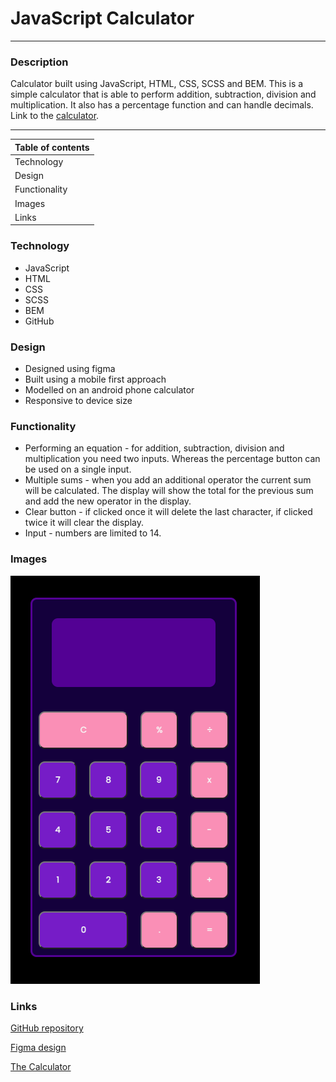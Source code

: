 # **JavaScript Calculator**
***

### **Description**
Calculator built using JavaScript, HTML, CSS, SCSS and BEM. This is a simple calculator that is able to perform addition, subtraction, division and multiplication. It also has a percentage function and can handle decimals. Link to the [calculator](https://obuckland.github.io/js-calculator/).   



---
| **Table of contents** |
|---|
| Technology |
| Design |
| Functionality |
| Images |
| Links |


### **Technology**
*   JavaScript
*   HTML
*   CSS
*   SCSS
*   BEM
*   GitHub


### **Design**
*   Designed using figma
*   Built using a mobile first approach
*   Modelled on an android phone calculator
*   Responsive to device size


### **Functionality**
* Performing an equation - for addition, subtraction, division and multiplication you need two inputs. Whereas the percentage button can be used on a single input.
* Multiple sums - when you add an additional operator the current sum will be calculated. The display will show the total for the previous sum and add the new operator in the display.
* Clear button - if clicked once it will delete the last character, if clicked twice it will clear the display.
* Input - numbers are limited to 14.


### **Images**
![screenshot-calculator](./images/calculator-screenshot.png)


### **Links**
[GitHub repository](https://github.com/OBuckland/js-calculator "Link to GitHub")

[Figma design](https://www.figma.com/file/EeIKn05uzHS8RvLBAlEMRx/js-calculator "Link to Figma")

[The Calculator](https://obuckland.github.io/js-calculator/ "Link to Calculator")
